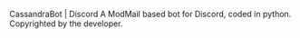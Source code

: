 CassandraBot | Discord
A ModMail based bot for Discord, coded in python. Copyrighted by the developer.

